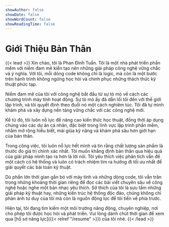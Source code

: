 ```yaml
---
showAuthor: false
showDate: false
showWordCount: false
showReadingTime: false
---
```

# Giới Thiệu Bản Thân
{{< lead >}}
Xin chào, tôi là Phan Đình Tuấn. Tôi là một nhà phát triển phần mềm với niềm đam mê kiến tạo nên những giải pháp công nghệ vững chắc và ý nghĩa. Với tôi, mỗi dòng code không chỉ là logic, mà còn là một bước trên hành trình không ngừng học hỏi và chinh phục những thách thức kỹ thuật phức tạp.

Niềm đam mê của tôi với công nghệ bắt đầu từ sự tò mò về cách các chương trình máy tính hoạt động. Sự tò mò ấy đã dẫn lối tôi đến với thế giới lập trình, và tôi quyết định theo đuổi nó một cách nghiêm túc. Tôi đã tự mình khám phá và xây dựng nền tảng vững chắc với các công nghệ mới.

Kể từ đó, tôi luôn nỗ lực để nâng cao kiến thức học thuật, đồng thời áp dụng chúng vào các dự án cá nhân, đặc biệt trong lĩnh vực lập trình phần mềm, nhằm mở rộng hiểu biết, mài giũa kỹ năng và khám phá sâu hơn giới hạn của bản thân.

Trong công việc, tôi luôn nỗ lực hết mình và tin rằng chất lượng sản phẩm là thước đo giá trị chính xác nhất. Tôi muốn khẳng định bản thân qua hiệu quả của giải pháp mình tạo ra hơn là lời nói. Tôi yêu thích việc phân tích vấn đề một cách có hệ thống và luôn có trách nhiệm tìm ra hướng đi tối ưu nhất để giải quyết các bài toán kỹ thuật.

Dù phần lớn thời gian gắn bó với máy tính và những dòng code, tôi vẫn trân trọng những khoảng thời gian riêng để đọc các bài viết chuyên sâu về công nghệ hoặc nghe một bản nhạc yêu thích. Sở thích của tôi là sưu tầm những giải pháp kỹ thuật hay, những kiến trúc hệ thống độc đáo, chúng không chỉ phản ánh tư duy của tôi mà còn là nguồn động lực để tôi tiến về phía trước.

Hiện tại, tôi đang tìm kiếm một môi trường năng động, chuyên nghiệp, nơi cho phép tôi được học hỏi và phát triển. Vui lòng dành chút thời gian để xem qua [hồ sơ năng lực]({{< relref "/resume" >}}) của tôi nhé. 
{{< /lead >}}